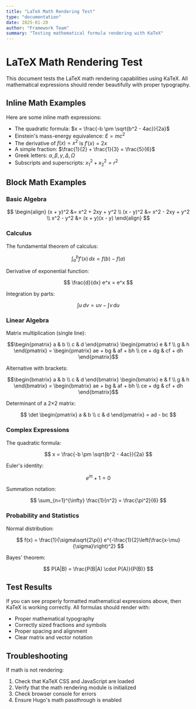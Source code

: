 ```yaml
---
title: "LaTeX Math Rendering Test"
type: "documentation"
date: 2025-01-20
author: "Framework Team"
summary: "Testing mathematical formula rendering with KaTeX"
---
```


# LaTeX Math Rendering Test

This document tests the LaTeX math rendering capabilities using KaTeX. All mathematical expressions should render beautifully with proper typography.

## Inline Math Examples

Here are some inline math expressions:

- The quadratic formula: $x = \frac{-b \pm \sqrt{b^2 - 4ac}}{2a}$
- Einstein's mass-energy equivalence: $E = mc^2$
- The derivative of $f(x) = x^2$ is $f'(x) = 2x$
- A simple fraction: $\frac{1}{2} + \frac{1}{3} = \frac{5}{6}$
- Greek letters: $\alpha, \beta, \gamma, \Delta, \Omega$
- Subscripts and superscripts: $x_1^2 + x_2^2 = r^2$

## Block Math Examples

### Basic Algebra

$$
\begin{align}
(x + y)^2 &= x^2 + 2xy + y^2 \\
(x - y)^2 &= x^2 - 2xy + y^2 \\
x^2 - y^2 &= (x + y)(x - y)
\end{align}
$$

### Calculus

The fundamental theorem of calculus:

$$
\int_a^b f'(x) \, dx = f(b) - f(a)
$$

Derivative of exponential function:

$$
\frac{d}{dx} e^x = e^x
$$

Integration by parts:

$$
\int u \, dv = uv - \int v \, du
$$

### Linear Algebra

Matrix multiplication (single line):

$$\begin{pmatrix} a & b \\ c & d \end{pmatrix} \begin{pmatrix} e & f \\ g & h \end{pmatrix} = \begin{pmatrix} ae + bg & af + bh \\ ce + dg & cf + dh \end{pmatrix}$$



Alternative with brackets:

$$\begin{bmatrix} a & b \\ c & d \end{bmatrix} \begin{bmatrix} e & f \\ g & h \end{bmatrix} = \begin{bmatrix} ae + bg & af + bh \\ ce + dg & cf + dh \end{bmatrix}$$

Determinant of a 2×2 matrix:

$$
\det \begin{pmatrix} a & b \\ c & d \end{pmatrix} = ad - bc
$$

### Complex Expressions

The quadratic formula:

$$
x = \frac{-b \pm \sqrt{b^2 - 4ac}}{2a}
$$

Euler's identity:

$$
e^{i\pi} + 1 = 0
$$

Summation notation:

$$
\sum_{n=1}^{\infty} \frac{1}{n^2} = \frac{\pi^2}{6}
$$

### Probability and Statistics

Normal distribution:

$$
f(x) = \frac{1}{\sigma\sqrt{2\pi}} e^{-\frac{1}{2}\left(\frac{x-\mu}{\sigma}\right)^2}
$$

Bayes' theorem:

$$
P(A|B) = \frac{P(B|A) \cdot P(A)}{P(B)}
$$

## Test Results

If you can see properly formatted mathematical expressions above, then KaTeX is working correctly. All formulas should render with:

- Proper mathematical typography
- Correctly sized fractions and symbols
- Proper spacing and alignment
- Clear matrix and vector notation

## Troubleshooting

If math is not rendering:

1. Check that KaTeX CSS and JavaScript are loaded
2. Verify that the math rendering module is initialized
3. Check browser console for errors
4. Ensure Hugo's math passthrough is enabled 